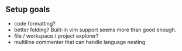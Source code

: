## Setup goals
* code formatting?
* better folding? Built-in vim support seems more than good enough.
* file / workspace / project explorer?
* multiline commenter that can handle language nesting
